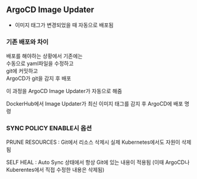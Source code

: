 ## ArgoCD Image Updater

- 이미지 태그가 변경되었을 때 자동으로 배포됨

### 기존 배포와 차이 

배포를 해야하는 상황에서 기존에는  
수동으로 yaml파일을 수정하고  
git에 커밋하고  
ArgoCD가 git을 감지 후 배포 

이 과정을 ArgoCD Image Updater가 자동으로 해줌 

DockerHub에서 Image Updater가 최신 이미지 태그를 감지 후 ArgoCD에 배포 명령  

### SYNC POLICY ENABLE시 옵션
PRUNE RESOURCES : Git에서 리소스 삭제시 실제 Kubernetes에서도 자원이 삭제됨

SELF HEAL : Auto Sync 상태에서 항상 Git에 있는 내용이 적용됨 (이때 ArgoCD나 Kuberentes에서 직접 수정한 내용은 삭제됨)